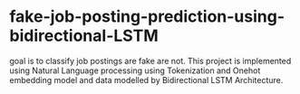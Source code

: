 # fake-job-posting-prediction-using-bidirectional-LSTM
 goal is to classify job postings are fake are not. This project is implemented using Natural Language processing using Tokenization and Onehot embedding model and data modelled by Bidirectional  LSTM Architecture.

